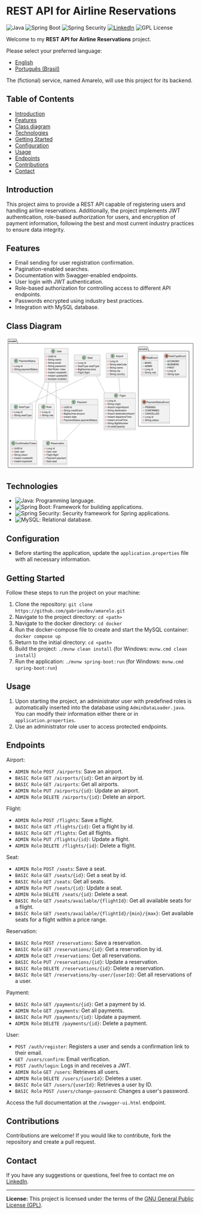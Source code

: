 # REST API for Airline Reservations

![Java](https://img.shields.io/badge/Java-17-orange) ![Spring Boot](https://img.shields.io/badge/Spring%20Boot-3-green) ![Spring Security](https://img.shields.io/badge/Spring%20Security-6-green) [![LinkedIn](https://img.shields.io/badge/Connect%20on-LinkedIn-blue)](https://www.linkedin.com/in/gabrieudev) ![GPL License](https://img.shields.io/badge/License-GPL-blue)

Welcome to my **REST API for Airline Reservations** project. 

Please select your preferred language:

- [English](README.md)
- [Português (Brasil)](README.pt-br.md)

The (fictional) service, named Amarelo, will use this project for its backend.

## Table of Contents

- [Introduction](#introduction)
- [Features](#features)
- [Class diagram](#class-diagram)
- [Technologies](#technologies)
- [Getting Started](#getting-started)
- [Configuration](#configuration)
- [Usage](#usage)
- [Endpoints](#endpoints)
- [Contributions](#contributions)
- [Contact](#contact)

## Introduction

This project aims to provide a REST API capable of registering users and handling airline reservations. Additionally, the project implements JWT authentication, role-based authorization for users, and encryption of payment information, following the best and most current industry practices to ensure data integrity.

## Features

- Email sending for user registration confirmation.
- Pagination-enabled searches.
- Documentation with Swagger-enabled endpoints.
- User login with JWT authentication.
- Role-based authorization for controlling access to different API endpoints.
- Passwords encrypted using industry best practices.
- Integration with MySQL database.

## Class Diagram

![Diagram](images/classes.png)

## Technologies

- ![Java](https://img.shields.io/badge/Java-17-orange): Programming language.
- ![Spring Boot](https://img.shields.io/badge/Spring%20Boot-3-green): Framework for building applications.
- ![Spring Security](https://img.shields.io/badge/Spring%20Security-6-green): Security framework for Spring applications.
- ![MySQL](https://img.shields.io/badge/MySQL-Database-blue): Relational database.

## Configuration

- Before starting the application, update the `application.properties` file with all necessary information.

## Getting Started

Follow these steps to run the project on your machine:

1. Clone the repository: `git clone https://github.com/gabrieudev/amarelo.git`
2. Navigate to the project directory: `cd <path>`
3. Navigate to the docker directory: `cd docker`
4. Run the docker-compose file to create and start the MySQL container: `docker compose up`
5. Return to the initial directory: `cd <path>`
6. Build the project: `./mvnw clean install` (for Windows: `mvnw.cmd clean install`)
7. Run the application: `./mvnw spring-boot:run` (for Windows: `mvnw.cmd spring-boot:run`)

## Usage

1. Upon starting the project, an administrator user with predefined roles is automatically inserted into the database using `AdminDataLoader.java`. You can modify their information either there or in `application.properties`.
2. Use an administrator role user to access protected endpoints.

## Endpoints

Airport:

- `ADMIN Role` `POST /airports`: Save an airport.
- `BASIC Role` `GET /airports/{id}`: Get an airport by id.
- `BASIC Role` `GET /airports`: Get all airports.
- `ADMIN Role` `PUT /airports/{id}`: Update an airport.
- `ADMIN Role` `DELETE /airports/{id}`: Delete an airport.

Flight:

- `ADMIN Role` `POST /flights`: Save a flight.
- `BASIC Role` `GET /flights/{id}`: Get a flight by id.
- `BASIC Role` `GET /flights`: Get all flights.
- `ADMIN Role` `PUT /flights/{id}`: Update a flight.
- `ADMIN Role` `DELETE /flights/{id}`: Delete a flight.

Seat:

- `ADMIN Role` `POST /seats`: Save a seat.
- `BASIC Role` `GET /seats/{id}`: Get a seat by id.
- `BASIC Role` `GET /seats`: Get all seats.
- `ADMIN Role` `PUT /seats/{id}`: Update a seat.
- `ADMIN Role` `DELETE /seats/{id}`: Delete a seat.
- `BASIC Role` `GET /seats/available/{flightId}`: Get all available seats for a flight.
- `BASIC Role` `GET /seats/available/{flightId}/{min}/{max}`: Get available seats for a flight within a price range.

Reservation:

- `BASIC Role` `POST /reservations`: Save a reservation.
- `BASIC Role` `GET /reservations/{id}`: Get a reservation by id.
- `ADMIN Role` `GET /reservations`: Get all reservations.
- `BASIC Role` `PUT /reservations/{id}`: Update a reservation.
- `BASIC Role` `DELETE /reservations/{id}`: Delete a reservation.
- `BASIC Role` `GET /reservations/by-user/{userId}`: Get all reservations of a user.

Payment:

- `BASIC Role` `GET /payments/{id}`: Get a payment by id.
- `ADMIN Role` `GET /payments`: Get all payments.
- `BASIC Role` `PUT /payments/{id}`: Update a payment.
- `ADMIN Role` `DELETE /payments/{id}`: Delete a payment.

User:

- `POST /auth/register`: Registers a user and sends a confirmation link to their email.
- `GET /users/confirm`: Email verification.
- `POST /auth/login`: Logs in and receives a JWT.
- `ADMIN Role` `GET /users`: Retrieves all users.
- `ADMIN Role` `DELETE /users/{userId}`: Deletes a user.
- `BASIC Role` `GET /users/{userId}`: Retrieves a user by ID.
- `BASIC Role` `POST /users/change-password`: Changes a user's password.

Access the full documentation at the `/swagger-ui.html` endpoint.

## Contributions

Contributions are welcome! If you would like to contribute, fork the repository and create a pull request.

## Contact

If you have any suggestions or questions, feel free to contact me on [LinkedIn](https://www.linkedin.com/in/gabrieudev).

---

**License:** This project is licensed under the terms of the [GNU General Public License (GPL)](LICENSE).